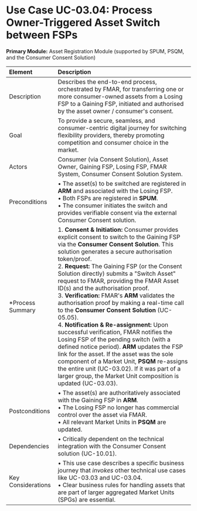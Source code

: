 # **Use Case UC-03.04: Process Owner-Triggered Asset Switch between FSPs**
**Primary Module:** Asset Registration Module (supported by SPUM, PSQM, and the Consumer Consent Solution)

| Element             | Description                                                                                                                                                                                                                          |
| :------------------ | :---------------------------------------------------------------------------------------------------------------------------------------------------------------------------------------------------------------------------------- |
| Description    | Describes the end-to-end process, orchestrated by FMAR, for transferring one or more consumer-owned assets from a Losing FSP to a Gaining FSP, initiated and authorised by the asset owner / consumer's consent.                                      |
| Goal            | To provide a secure, seamless, and consumer-centric digital journey for switching flexibility providers, thereby promoting competition and consumer choice in the market.                                                              |
| Actors         | Consumer (via Consent Solution), Asset Owner, Gaining FSP, Losing FSP, FMAR System, Consumer Consent Solution System.                                                                                                                  |
| Preconditions  | • The asset(s) to be switched are registered in **ARM** and associated with the Losing FSP. <br> • Both FSPs are registered in **SPUM**. <br> • The consumer initiates the switch and provides verifiable consent via the external Consumer Consent solution. |
| *Process Summary | 1. **Consent & Initiation:** Consumer provides explicit consent to switch to the Gaining FSP via the **Consumer Consent Solution**. This solution generates a secure authorisation token/proof. <br> 2. **Request:** The Gaining FSP (or the Consent Solution directly) submits a "Switch Asset" request to FMAR, providing the FMAR Asset ID(s) and the authorisation proof. <br> 3. **Verification:** FMAR's **ARM** validates the authorisation proof by making a real-time call to the **Consumer Consent Solution** (UC-05.05). <br> 4. **Notification & Re-assignment:** Upon successful verification, FMAR notifies the Losing FSP of the pending switch (with a defined notice period). **ARM** updates the FSP link for the asset. If the asset was the sole component of a Market Unit, **PSQM** re-assigns the entire unit (UC-03.02). If it was part of a larger group, the Market Unit composition is updated (UC-03.03). |
| Postconditions  | • The asset(s) are authoritatively associated with the Gaining FSP in **ARM**. <br> • The Losing FSP no longer has commercial control over the asset via FMAR. <br> • All relevant Market Units in **PSQM** are updated. |
| Dependencies    | • Critically dependent on the technical integration with the Consumer Consent solution (UC-10.01). |
| Key Considerations| • This use case describes a specific business journey that *invokes* other technical use cases like UC-03.03 and UC-03.04. <br> • Clear business rules for handling assets that are part of larger aggregated Market Units (SPGs) are essential. |
